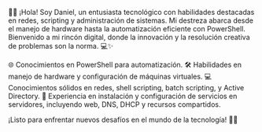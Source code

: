 👋🏻 ¡Hola! Soy Daniel, un entusiasta tecnológico con habilidades destacadas en redes, scripting y administración de sistemas.
Mi destreza abarca desde el manejo de hardware hasta la automatización eficiente con PowerShell. 
Bienvenido a mi rincón digital, donde la innovación y la resolución creativa de problemas son la norma. 💻✨

🌐 Conocimientos en PowerShell para automatización.
🛠️ Habilidades en manejo de hardware y configuración de máquinas virtuales. 
💻 Conocimientos sólidos en redes, shell scripting, batch scripting, y Active Directory. 
🏢 Experiencia en instalación y configuración de servicios en servidores, incluyendo web, DNS, DHCP y recursos compartidos. 

¡Listo para enfrentar nuevos desafíos en el mundo de la tecnología! 🤖✨
